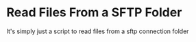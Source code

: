 # Read Files From a SFTP Folder
It's simply just a script to read files from a sftp connection folder
